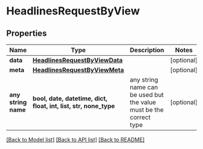 # HeadlinesRequestByView


## Properties
Name | Type | Description | Notes
------------ | ------------- | ------------- | -------------
**data** | [**HeadlinesRequestByViewData**](HeadlinesRequestByViewData.md) |  | [optional] 
**meta** | [**HeadlinesRequestByViewMeta**](HeadlinesRequestByViewMeta.md) |  | [optional] 
**any string name** | **bool, date, datetime, dict, float, int, list, str, none_type** | any string name can be used but the value must be the correct type | [optional]

[[Back to Model list]](../README.md#documentation-for-models) [[Back to API list]](../README.md#documentation-for-api-endpoints) [[Back to README]](../README.md)



